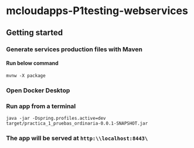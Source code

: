 # mcloudapps-P1testing-webservices

## Getting started

### Generate services production files with Maven  

#### Run below command  

 `mvnw -X package`

### Open Docker Desktop

### Run app from a terminal  

`java -jar -Dspring.profiles.active=dev target/practica_1_pruebas_ordinaria-0.0.1-SNAPSHOT.jar`  

### The app will be served at `http:\\localhost:8443\`

